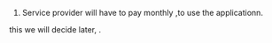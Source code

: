 1. Service provider will have to pay monthly ,to use the applicationn.

this we will decide later,
.